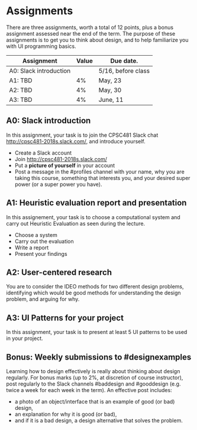 # Assignments

There are three assignments, worth a total of 12 points, plus a bonus assignment assessed near the end of the term. The purpose of these assignments is to get you to think about design, and to help familiarize you with UI programming basics.

<!-- Assignments are to be completed individually. You may speak to your classmates about the ideas, but are not allowed to use one another's writing or to share code. -->

| Assignment               | Value | Due date.          |
|--------------------------|-------| -------------------|
| A0: Slack introduction   |       | 5/16, before class |
| A1: TBD                  | 4%    | May, 23            |
| A2: TBD                  | 4%    | May, 30            |
| A3: TBD                  | 4%    | June, 11           |

## A0: Slack introduction

In this assignment, your task is to join the CPSC481 Slack chat http://cpsc481-2018s.slack.com/, and introduce yourself.
- Create a Slack account
- Join http://cpsc481-2018s.slack.com/
- Put a **picture of yourself** in your account
- Post a message in the #profiles channel with your name, why you are taking this course, something that interests you, and your desired super power (or a super power you have).


## A1: Heuristic evaluation report and presentation

In this assignement, your task is to choose a computational system and carry out Heuristic Evaluation as seen during the lecture.
- Choose a system
- Carry out the evaluation
- Write a report
- Present your findings


## A2: User-centered research

You are to consider the IDEO methods for two different design problems, identifying which would be good methods for understanding the design problem, and arguing for why.


## A3: UI Patterns for your project

In this assignment, your task is to present at least 5 UI patterns to be used in your project.


## Bonus: Weekly submissions to #designexamples
Learning how to design effectively is really about thinking about design regularly. For bonus marks (up to 2%, at discretion of course instructor), post regularly to the Slack channels #baddesign and #gooddesign (e.g. twice a week for each week in the term). An effective post includes:
- a photo of an object/interface that is an example of good (or bad) design,
- an explanation for why it is good (or bad),
- and if it is a bad design, a design alternative that solves the problem.